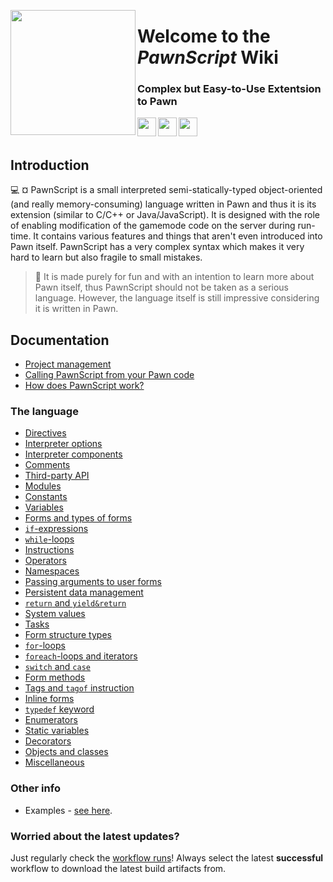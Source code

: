 <p align="left">
  <img height="200" align="left" src="https://cdn.discordapp.com/attachments/1130879376423145522/1134837198336819240/chess-game-piece-clipart-design-illustration-free-png.png">
</p>
<h1 align = "left">Welcome to the <i><b>PawnScript</b></i> Wiki</h1>
<h3 align = "left">
  Complex but Easy-to-Use Extentsion to Pawn
</h3>
<img height="30" align="left" src="https://cdn.discordapp.com/attachments/1130879376423145522/1137381067947507893/BraceTeamProduct.png">
<img height="30" align="left" href="https://sa-mp.com" src="https://cdn.discordapp.com/attachments/1130879376423145522/1134843694487441438/brace_samp.png">
<img height="30" align="left" src="https://cdn.discordapp.com/attachments/1130879376423145522/1137381948529070131/logo-dark-trans.png">

<br></br>

## Introduction
:computer: ¤ PawnScript is a small interpreted semi-statically-typed object-oriented (and really memory-consuming) language written in Pawn and thus it is its extension (similar to C/C++ or Java/JavaScript). It is designed with the role of enabling modification of the gamemode code on the server during run-time. It contains various features and things that aren't even introduced into Pawn itself. PawnScript has a very complex syntax which makes it very hard to learn but also fragile to small mistakes.


> :paperclip: It is made purely for fun and with an intention to learn more about Pawn itself, thus PawnScript should not be taken as a serious language. However, the language itself is still impressive considering it is written in Pawn.

## Documentation

- [Project management](doc/proj.md)
- [Calling PawnScript from your Pawn code](doc/pawn.md)
- [How does PawnScript work?](doc/how.md)

### The language

- [Directives](doc/directives.md)
- [Interpreter options](doc/options.md)
- [Interpreter components](doc/components.md)
- [Comments](doc/comments.md)
- [Third-party API](doc/api.md)
- [Modules](doc/modules.md)
- [Constants](doc/const.md)
- [Variables](doc/vars.md)
- [Forms and types of forms](doc/forms.md)
- [`if`-expressions](doc/if.md)
- [`while`-loops](doc/while.md)
- [Instructions](doc/instruct.md)
- [Operators](doc/oper.md)
- [Namespaces](doc/namespace.md)
- [Passing arguments to user forms](doc/userargs.md)
- [Persistent data management](doc/persistent.md)
- [`return` and `yield&return`](doc/return.md)
- [System values](doc/sysval.md)
- [Tasks](doc/tasks.md)
- [Form structure types](doc/struct.md)
- [`for`-loops](doc/for.md)
- [`foreach`-loops and iterators](doc/foreach.md)
- [`switch` and `case`](doc/switch.md)
- [Form methods](doc/methods.md)
- [Tags and `tagof` instruction](doc/tags.md)
- [Inline forms](doc/inline.md)
- [`typedef` keyword](doc/typedef.md)
- [Enumerators](doc/enum.md)
- [Static variables](doc/static.md)
- [Decorators](doc/decorators.md)
- [Objects and classes](doc/objclass.md)
- [Miscellaneous](doc/misc.md)

### Other info

- Examples - [see here](doc/dpp_example.md).


### Worried about the latest updates?

Just regularly check the [workflow runs](https://github.com/bracetm/pawnscript/actions)! Always select the latest **successful** workflow to download the latest build artifacts from.